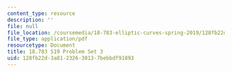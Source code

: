 ```yaml
---
content_type: resource
description: ''
file: null
file_location: /coursemedia/18-783-elliptic-curves-spring-2019/128fb22d3a81232630137bebbdf91893_MIT18_783S19_pset3.pdf
file_type: application/pdf
resourcetype: Document
title: 18.783 S19 Problem Set 3
uid: 128fb22d-3a81-2326-3013-7bebbdf91893
---
```

